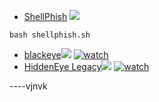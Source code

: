 - [ShellPhish](https://github.com/Kushagrasaxena-13/ShellPhish) [![](https://raw.githubusercontent.com/hhhrrrttt222111/Ethical-Hacking-Tools/master/0/github.png?token=AKLVDP4M2RTUFTJVE5QLRV26WYYCE)](https://github.com/Kushagrasaxena-13/ShellPhish)
```
bash shellphish.sh
```
- [blackeye](https://github.com/An0nUD4Y/blackeye)[![](https://raw.githubusercontent.com/hhhrrrttt222111/Ethical-Hacking-Tools/master/0/github.png?token=AKLVDP4M2RTUFTJVE5QLRV26WYYCE)](https://github.com/An0nUD4Y/blackeye) [![watch](https://raw.githubusercontent.com/hhhrrrttt222111/Ethical-Hacking-Tools/master/0/yt.png?token=AKLVDPZPTF4VDCZFD3CFVAK6WVY3S)](https://youtu.be/u9dBGWVwMMA)
- [HiddenEye Legacy](https://github.com/DarkSecDevelopers/HiddenEye-Legacy)[![](https://raw.githubusercontent.com/hhhrrrttt222111/Ethical-Hacking-Tools/master/0/github.png?token=AKLVDP4M2RTUFTJVE5QLRV26WYYCE)](https://github.com/DarkSecDevelopers/HiddenEye-Legacy) [![watch](https://raw.githubusercontent.com/hhhrrrttt222111/Ethical-Hacking-Tools/master/0/yt.png?token=AKLVDPZPTF4VDCZFD3CFVAK6WVY3S)](https://youtu.be/kNyIrsvuv2s)



----vjnvk
